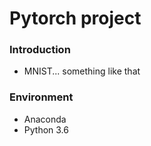 # Pytorch project
### Introduction
* MNIST... something like that  

### Environment
* Anaconda  
* Python 3.6  
